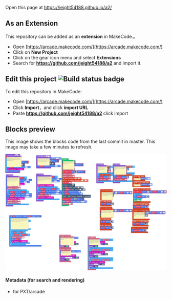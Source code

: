  


Open this page at https://jeight54188.github.io/a2/

## As an Extension

This repository can be added as an **extension** in MakeCode.。

* Open [https://arcade.makecode.com/](https://arcade.makecode.com/)
* Click on **New Project**
* Click on the gear icon menu and select **Extensions**
* Search for **https://github.com/jeight54188/a2** and import it.

## Edit this project ![Build status badge](https://github.com/jeight54188/a2/workflows/MakeCode/badge.svg)

To edit this repository in MakeCode:

* Open [https://arcade.makecode.com/](https://arcade.makecode.com/)
* Click **Import**，and click **import URL**
* Paste **https://github.com/jeight54188/a2** click import

## Blocks preview

This image shows the blocks code from the last commit in master.
This image may take a few minutes to refresh.

![A rendered view of the blocks](https://github.com/jeight54188/a2/raw/master/.github/makecode/blocks.png)

#### Metadata (for search and rendering)

* for PXT/arcade
<script src="https://makecode.com/gh-pages-embed.js"></script><script>makeCodeRender("{{ site.makecode.home_url }}", "{{ site.github.owner_name }}/{{ site.github.repository_name }}");</script>
